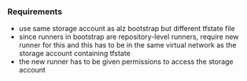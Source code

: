 ### Requirements 

- use same storage account as alz bootstrap but different tfstate file
- since runners in bootstrap are repository-level runners, require new runner for this and this has to be in the same virtual network as the storage account containing tfstate
- the new runner has to be given permissions to access the storage account